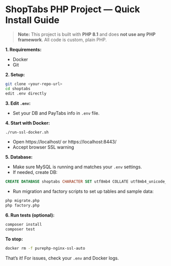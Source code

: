 # ShopTabs PHP Project — Quick Install Guide

> **Note:** This project is built with **PHP 8.1** and does **not use any PHP framework**. All code is custom, plain PHP.

**1. Requirements:**
- Docker
- Git

**2. Setup:**
```bash
git clone <your-repo-url>
cd shoptabs
edit .env directly
```

**3. Edit `.env`:**
- Set your DB and PayTabs info in `.env` file.

**4. Start with Docker:**
```bash
./run-ssl-docker.sh
```
- Open https://localhost/ or https://localhost:8443/
- Accept browser SSL warning

**5. Database:**
- Make sure MySQL is running and matches your `.env` settings.
- If needed, create DB:
```sql
CREATE DATABASE shoptabs CHARACTER SET utf8mb4 COLLATE utf8mb4_unicode_ci;
```
- Run migration and factory scripts to set up tables and sample data:
```bash
php migrate.php
php factory.php
```

**6. Run tests (optional):**
```bash
composer install
composer test
```

**To stop:**
```bash
docker rm -f purephp-nginx-ssl-auto
```

That’s it! For issues, check your `.env` and Docker logs.
